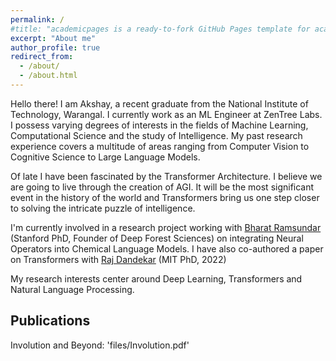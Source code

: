 ```yaml
---
permalink: /
#title: "academicpages is a ready-to-fork GitHub Pages template for academic personal websites"
excerpt: "About me"
author_profile: true
redirect_from: 
  - /about/
  - /about.html
---
```


Hello there! I am Akshay, a recent graduate from the National Institute of Technology, Warangal. I currently work as an ML Engineer at ZenTree Labs. I possess varying degrees of interests in the fields of Machine Learning, Computational Science and the study of Intelligence. My past research experience covers a multitude of areas ranging from Computer Vision to Cognitive Science to Large Language Models. 

Of late I have been fascinated by the Transformer Architecture. I believe we are going to live through the creation of AGI. It will be the most significant event in the history of the world and Transformers bring us one step closer to solving the intricate puzzle of intelligence. 

I'm currently involved in a research project working with [Bharat Ramsundar](https://rbharath.github.io/about/) (Stanford PhD, Founder of Deep Forest Sciences) on integrating Neural Operators into Chemical Language Models. I have also co-authored a paper on Transformers with [Raj Dandekar](https://rajdandekar.github.io/) (MIT PhD, 2022)

My research interests center around Deep Learning, Transformers and Natural Language Processing. 


## Publications

Involution and Beyond: 'files/Involution.pdf'


